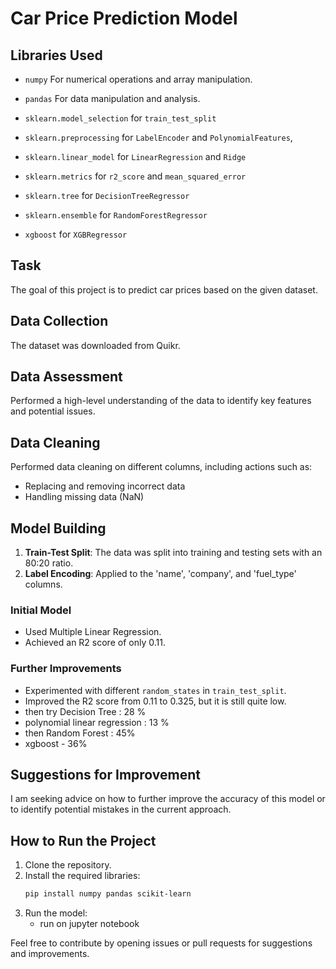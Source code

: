 # Car Price Prediction Model

## Libraries Used
- `numpy` For numerical operations and array manipulation.
- `pandas` For data manipulation and analysis.
- `sklearn.model_selection` for `train_test_split`
- `sklearn.preprocessing` for `LabelEncoder` and `PolynomialFeatures`, 

- `sklearn.linear_model` for `LinearRegression` and `Ridge`
- `sklearn.metrics` for `r2_score` and `mean_squared_error`
- `sklearn.tree` for `DecisionTreeRegressor`
- `sklearn.ensemble` for `RandomForestRegressor`
- `xgboost` for `XGBRegressor`

## Task
The goal of this project is to predict car prices based on the given dataset.

## Data Collection
The dataset was downloaded from Quikr.

## Data Assessment
Performed a high-level understanding of the data to identify key features and potential issues.

## Data Cleaning
Performed data cleaning on different columns, including actions such as:
- Replacing and removing incorrect data
- Handling missing data (NaN)

## Model Building
1. **Train-Test Split**: The data was split into training and testing sets with an 80:20 ratio.
2. **Label Encoding**: Applied to the 'name', 'company', and 'fuel_type' columns.

### Initial Model
- Used Multiple Linear Regression.
- Achieved an R2 score of only 0.11.

### Further Improvements
- Experimented with different `random_states` in `train_test_split`.
- Improved the R2 score from 0.11 to 0.325, but it is still quite low.
- then try Decision Tree : 28 %
- polynomial linear regression : 13 %
- then Random Forest : 45%
- xgboost - 36%

## Suggestions for Improvement
I am seeking advice on how to further improve the accuracy of this model or to identify potential mistakes in the current approach. 

## How to Run the Project
1. Clone the repository.
2. Install the required libraries:
   ```bash
   pip install numpy pandas scikit-learn
   ```
3. Run the model:
    - run on jupyter notebook

Feel free to contribute by opening issues or pull requests for suggestions and improvements.
